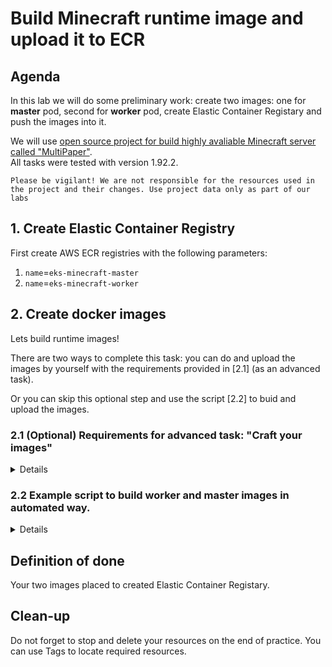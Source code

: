 # Build Minecraft runtime image and upload it to ECR

## Agenda

In this lab we will do some preliminary work: create two images: one for **master** pod, second for **worker** pod, create Elastic Container Registary and push the images into it.<br>

We will use [open source project for build highly avaliable Minecraft server called "MultiPaper"](https://github.com/MultiPaper/MultiPaper).<br> All tasks were tested with version 1.92.2.

```
Please be vigilant! We are not responsible for the resources used in the project and their changes. Use project data only as part of our labs
```

## 1. Create Elastic Container Registry
First create AWS ECR registries with the following parameters:
1) `name`=`eks-minecraft-master`
2) `name`=`eks-minecraft-worker`


## 2. Create docker images

Lets build runtime images!

There are two ways to complete this task: you can do and upload the images by yourself with the requirements provided in [2.1] (as an advanced task).<br>

Or you can skip this optional step and use the script [2.2] to buid and upload the images.

### 2.1 (Optional) Requirements for advanced task: "Craft your images"

<details>

- You need to build two images one for *worker* and one for *master* using `openjdk:17` image as a base for both.

- You need to download 2 JAR-files: one for worker and one for master from https://multipaper.io/download.html.<br> Or you can build them from the [sources](https://github.com/MultiPaper/MultiPaper). We would recommend to use pre-builded binaries.<br>

Those 2 jar files should be copied to `/opt/mc_worker/` folder.

- Also you need to download the [Java edition of the Minecraft](https://www.minecraft.net/en-us/download/server) itself<br> Multipaper worker required it to start but cannot do this as we are running containers in a private network.<br> This file should be renamed to `mojang_1.19.2.jar` and pre-copied to `/opt/mc_worker/cache/` folder of the Worker container.<br>
Also you need eula.txt file to run Multipaper successfully: just create empty file with name `eula.txt` and add the following string to it `"eula=true"`. Copy `eula.txt` to `/opt/mc_worker/` folder of the Worker container.

- Master container will use port `35353` and Worker - `25565`.

- Master will be started inside the container with the following command: ```java -Dallow.multiple.connections -jar MultiPaper-Master-2.10.1-all.jar 35353```

- Worker will be started inside the container with the following command: ```java -DmultipaperMasterAddress=minecraft-service:35353 -Dproperties.online-mode=false -Deula=true -jar multipaper-1.19.2-37.jar```
 
- Build and test containers. Upload them to ECR reposirtories with appropriate tags, e.g. use build version as tag.

</details>

### 2.2 Example script to build worker and master images in automated way.

<details>


**Note**: You must change **AWS_ACCOUNT** parameter in the script to your AWS account number.
**Note**: You have to be logged in AWS account before uploading Docker images to ECR.

```
#!/usr/bin/env bash

export URL_PORTAL='https://multipaper.io/api/v2/projects/multipaper/versions/1.19.2/builds/37/downloads'
export MASTER_TAG="2.10.1-all"
export WORKER_TAG="1.19.2-37"
export MASTER_BUILD="MultiPaper-Master-"${MASTER_TAG}".jar"
export WORKER_BUILD="multipaper-"${WORKER_TAG}".jar"
export URL_MASTER="${URL_PORTAL}/${MASTER_BUILD}"
export URL_WORKER="${URL_PORTAL}/${WORKER_BUILD}"
export URL_MINECRAFT="https://piston-data.mojang.com/v1/objects/f69c284232d7c7580bd89a5a4931c3581eae1378/server.jar" #link taken forom official site https://www.minecraft.net/en-us/download/server
export MASTER_PORT='35353'
export WORKER_PORT='25565'
export REGION='eu-west-1'
export AWS_ACCOUNT="123456789012"
export AWS_REPO="${AWS_ACCOUNT}.dkr.ecr.${REGION}.amazonaws.com"
export MASTER_REPO="${AWS_REPO}/eks-minecraft-master"
export WORKER_REPO="${AWS_REPO}/eks-minecraft-worker"

cd $(mktemp -d) && pwd

touch Dockerfile-master Dockerfile-worker eula.txt
echo "eula=true" >> eula.txt

cat > Dockerfile-master <<EOF
FROM openjdk:17

COPY ${MASTER_BUILD} /opt/mc_master/${MASTER_BUILD}
WORKDIR /opt/mc_master
EXPOSE ${MASTER_PORT}

ENTRYPOINT [ "java", "-Dallow.multiple.connections", "-jar", "${MASTER_BUILD}", "${MASTER_PORT}" ]
EOF

cat > Dockerfile-worker <<EOF
FROM openjdk:17

COPY ${WORKER_BUILD} /opt/mc_worker/${WORKER_BUILD}
COPY server.jar /opt/mc_worker/cache/mojang_1.19.2.jar
COPY eula.txt /opt/mc_worker/eula.txt
WORKDIR /opt/mc_worker
EXPOSE ${WORKER_PORT}

ENTRYPOINT [ "java", "-DmultipaperMasterAddress=minecraft-service:${MASTER_PORT}", "-Dproperties.online-mode=false", "-Deula=true", "-jar", "${WORKER_BUILD}" ]
EOF

curl ${URL_MASTER} -O -: ${URL_WORKER} -O -: ${URL_MINECRAFT} -O

docker build -f Dockerfile-master -t ${MASTER_REPO}:v${MASTER_TAG} .
docker build -f Dockerfile-worker -t ${WORKER_REPO}:v${WORKER_TAG} .

aws ecr get-login-password --region ${REGION} | docker login --username AWS --password-stdin ${AWS_REPO}
docker push ${MASTER_REPO}:v${MASTER_TAG}
docker push ${WORKER_REPO}:v${WORKER_TAG} 
```

</details>
</details>

## Definition of done

Your two images placed to created Elastic Container Registary.

## Clean-up

Do not forget to stop and delete your resources on the end of practice. You can use Tags to locate required resources.

